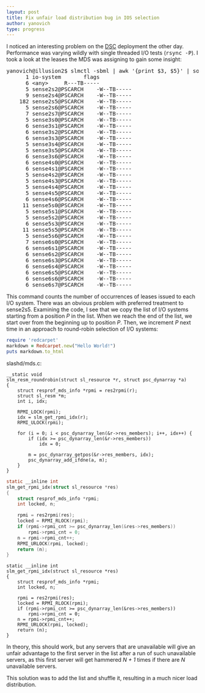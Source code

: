 ```yaml
---
layout: post
title: Fix unfair load distribution bug in IOS selection
author: yanovich
type: progress
---
```


I noticed an interesting problem on the <a
href="http://www.psc.edu/DataSupercell">DSC</a> deployment the other
day.
Performance was varying wildly with single threaded I/O tests (<tt>rsync
-P</tt>).
I took a look at the leases the MDS was assigning to gain some insight:

<pre>
yanovich@illusion2$ slmctl -sbml | awk '{print $3, $5}' | sort | uniq -c | column -t
      1 io-system		flags
      6 &lt;any&gt;		R---TB-----
      5 sense2s2@PSCARCH	-W--TB-----
      9 sense2s4@PSCARCH	-W--TB-----
    182 sense2s5@PSCARCH	-W--TB-----
      5 sense2s6@PSCARCH	-W--TB-----
      7 sense2s7@PSCARCH	-W--TB-----
      5 sense3s0@PSCARCH	-W--TB-----
      6 sense3s1@PSCARCH	-W--TB-----
      6 sense3s2@PSCARCH	-W--TB-----
      6 sense3s3@PSCARCH	-W--TB-----
      5 sense3s4@PSCARCH	-W--TB-----
      5 sense3s5@PSCARCH	-W--TB-----
      6 sense3s6@PSCARCH	-W--TB-----
      6 sense4s0@PSCARCH	-W--TB-----
      6 sense4s1@PSCARCH	-W--TB-----
      5 sense4s2@PSCARCH	-W--TB-----
      5 sense4s3@PSCARCH	-W--TB-----
      5 sense4s4@PSCARCH	-W--TB-----
      5 sense4s5@PSCARCH	-W--TB-----
      6 sense4s6@PSCARCH	-W--TB-----
     11 sense5s0@PSCARCH	-W--TB-----
      5 sense5s1@PSCARCH	-W--TB-----
      5 sense5s2@PSCARCH	-W--TB-----
      6 sense5s3@PSCARCH	-W--TB-----
     11 sense5s5@PSCARCH	-W--TB-----
      5 sense5s6@PSCARCH	-W--TB-----
      7 sense6s0@PSCARCH	-W--TB-----
      6 sense6s1@PSCARCH	-W--TB-----
      6 sense6s2@PSCARCH	-W--TB-----
      6 sense6s3@PSCARCH	-W--TB-----
      6 sense6s4@PSCARCH	-W--TB-----
      6 sense6s5@PSCARCH	-W--TB-----
      6 sense6s6@PSCARCH	-W--TB-----
      6 sense6s7@PSCARCH	-W--TB-----
</pre>

This command counts the number of occurrences of leases issued to each
I/O system.
There was an obvious problem with preferred treatment to sense2s5.
Examining the code, I see that we copy the list of I/O systems starting
from a position <em>P</em> in the list.
When we reach the end of the list, we start over from the beginning up
to position <em>P</em>.
Then, we increment <em>P</em> next time in an approach to round-robin
selection of I/O systems:

```ruby
require 'redcarpet'
markdown = Redcarpet.new("Hello World!")
puts markdown.to_html
```

slashd/mds.c:

```c_cpp
__static void
slm_resm_roundrobin(struct sl_resource *r, struct psc_dynarray *a)
{
	struct resprof_mds_info *rpmi = res2rpmi(r);
	struct sl_resm *m;
	int i, idx;

	RPMI_LOCK(rpmi);
	idx = slm_get_rpmi_idx(r);
	RPMI_ULOCK(rpmi);

	for (i = 0; i < psc_dynarray_len(&r->res_members); i++, idx++) {
		if (idx >= psc_dynarray_len(&r->res_members))
			idx = 0;

		m = psc_dynarray_getpos(&r->res_members, idx);
		psc_dynarray_add_ifdne(a, m);
	}
}
```

```c
static __inline int
slm_get_rpmi_idx(struct sl_resource *res)
{
	struct resprof_mds_info *rpmi;
	int locked, n;

	rpmi = res2rpmi(res);
	locked = RPMI_RLOCK(rpmi);
	if (rpmi->rpmi_cnt >= psc_dynarray_len(&res->res_members))
		rpmi->rpmi_cnt = 0;
	n = rpmi->rpmi_cnt++;
	RPMI_URLOCK(rpmi, locked);
	return (n);
}
```

```
static __inline int
slm_get_rpmi_idx(struct sl_resource *res)
{
	struct resprof_mds_info *rpmi;
	int locked, n;

	rpmi = res2rpmi(res);
	locked = RPMI_RLOCK(rpmi);
	if (rpmi->rpmi_cnt >= psc_dynarray_len(&res->res_members))
		rpmi->rpmi_cnt = 0;
	n = rpmi->rpmi_cnt++;
	RPMI_URLOCK(rpmi, locked);
	return (n);
}
```

In theory, this should work, but any servers that are unavailable will
give an unfair advantage to the first server in the list after a run of
such unavailable servers, as this first server will get hammered <em>N +
1</em> times if there are <em>N</em> unavailable servers.

This solution was to add the list and shuffle it, resulting in a much
nicer load distribution.
